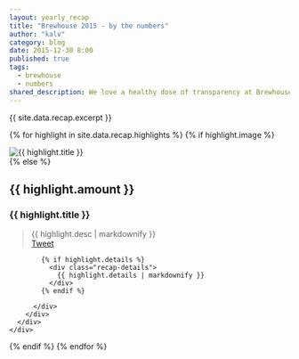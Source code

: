 ```yaml
---
layout: yearly_recap
title: "Brewhouse 2015 - by the numbers"
author: "kalv"
category: blog
date: 2015-12-30 8:00
published: true
tags:
  - brewhouse
  - numbers
shared_description: We love a healthy dose of transparency at Brewhouse. Here's our 2015 year end, by the numbers.
---
```


<p class="excerpt">{{ site.data.recap.excerpt }}</p>

<!-- break -->
{% for highlight in site.data.recap.highlights %}
{% if highlight.image %}
  <section class="recap-image">
    <image src="{{ highlight.image }}" alt="{{ highlight.title }}" class="img-responsive">
  </section>
{% else %}
  <section class="recap-section">
    <div class="container content">
      <div class="row flex">
        <div class="col-md-6">
          <div class="recap-heading text-center">
            <div class="recap-badge">
              <i class="recap-badge-icon zmdi {{ highlight.icon }}"></i>
            </div>
            <h2 class="recap-counter">{{ highlight.amount }}</h2>
            <h3 class="recap-title">{{ highlight.title }}</h3>
          </div>
        </div>
        <div class="col-xs-12 col-md-5">
          <div class="recap-desc">
            <blockquote>
              {{ highlight.desc | markdownify }}
              <div class="social-actions">
                <a href="https://twitter.com/share?via=BrewhouseTeam" class="twitter-share-button" data-lang="en" data-url="http://brewhouse.io{{ page.url }}" data-related="chancancode,kalv,pcreux,chuckbergeron" data-counturl="{{ page.counturl }}" data-text="{% if highlight.tweet %}{{ highlight.tweet }}{% else %}{{highlight.desc}}{% endif %}">Tweet</a>
              </div>
            </blockquote>

            {% if highlight.details %}
              <div class="recap-details">
                {{ highlight.details | markdownify }}
              </div>
            {% endif %}

          </div>
        </div>
      </div>
    </div>
  </section>
{% endif %}
{% endfor %}
